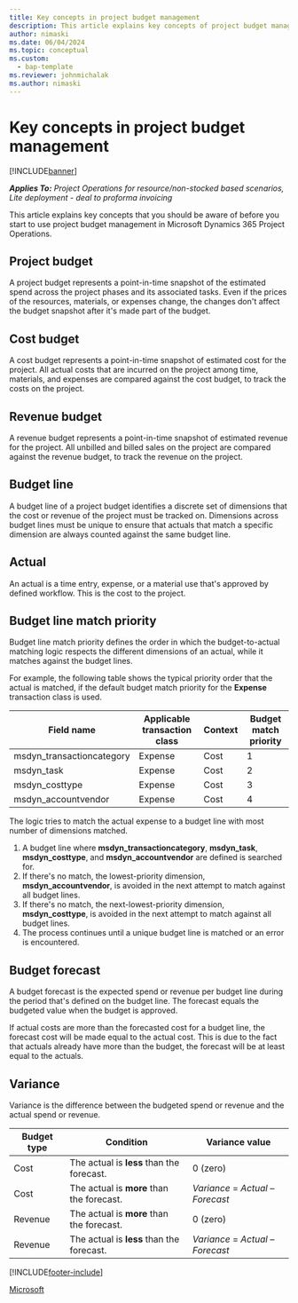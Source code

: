 ```yaml
---
title: Key concepts in project budget management
description: This article explains key concepts of project budget management in Microsoft Dynamics 365 Project Operations.
author: nimaski
ms.date: 06/04/2024
ms.topic: conceptual
ms.custom: 
  - bap-template
ms.reviewer: johnmichalak
ms.author: nimaski
---
```


# Key concepts in project budget management

[!INCLUDE[banner](../../includes/banner.md)]

_**Applies To:** Project Operations for resource/non-stocked based scenarios, Lite deployment - deal to proforma invoicing_

This article explains key concepts that you should be aware of before you start to use project budget management in Microsoft Dynamics 365 Project Operations.

## Project budget

A project budget represents a point-in-time snapshot of the estimated spend across the project phases and its associated tasks. Even if the prices of the resources, materials, or expenses change, the changes don't affect the budget snapshot after it's made part of the budget.

## Cost budget

A cost budget represents a point-in-time snapshot of estimated cost for the project. All actual costs that are incurred on the project among time, materials, and expenses are compared against the cost budget, to track the costs on the project.

## Revenue budget

A revenue budget represents a point-in-time snapshot of estimated revenue for the project. All unbilled and billed sales on the project are compared against the revenue budget, to track the revenue on the project.

## Budget line

A budget line of a project budget identifies a discrete set of dimensions that the cost or revenue of the project must be tracked on. Dimensions across budget lines must be unique to ensure that actuals that match a specific dimension are always counted against the same budget line.

## Actual

An actual is a time entry, expense, or a material use that's approved by defined workflow. This is the cost to the project.

## Budget line match priority

Budget line match priority defines the order in which the budget-to-actual matching logic respects the different dimensions of an actual, while it matches against the budget lines.

For example, the following table shows the typical priority order that the actual is matched, if the default budget match priority for the **Expense** transaction class is used.

| Field name | Applicable transaction class | Context | Budget match priority |
|---|---|---|---|
| msdyn\_transactioncategory | Expense | Cost | 1 |
| msdyn\_task | Expense | Cost | 2 |
| msdyn\_costtype | Expense | Cost | 3 |
| msdyn\_accountvendor | Expense | Cost | 4 |

The logic tries to match the actual expense to a budget line with most number of dimensions matched.

1. A budget line where **msdyn\_transactioncategory**, **msdyn\_task**, **msdyn\_costtype**, and **msdyn\_accountvendor** are defined is searched for.
1. If there's no match, the lowest-priority dimension, **msdyn\_accountvendor**, is avoided in the next attempt to match against all budget lines.
1. If there's no match, the next-lowest-priority dimension, **msdyn\_costtype**, is avoided in the next attempt to match against all budget lines.
1. The process continues until a unique budget line is matched or an error is encountered.

## Budget forecast

A budget forecast is the expected spend or revenue per budget line during the period that's defined on the budget line. The forecast equals the budgeted value when the budget is approved.

 If actual costs are more than the forecasted cost for a budget line, the forecast cost will be made equal to the actual cost. This is due to the fact that actuals already have more than the budget, the forecast will be at least equal to the actuals.

## Variance

Variance is the difference between the budgeted spend or revenue and the actual spend or revenue.

| Budget type | Condition | Variance value |
|---|---|---|
| Cost | The actual is **less** than the forecast. | 0 (zero) |
| Cost | The actual is **more** than the forecast. | *Variance* = *Actual* – *Forecast* |
| Revenue | The actual is **more** than the forecast. | 0 (zero) |
| Revenue | The actual is **less** than the forecast. | *Variance* = *Actual* – *Forecast* |

[!INCLUDE[footer-include](../../includes/footer-banner.md)]

[Microsoft](https://www.microsoft.com)
